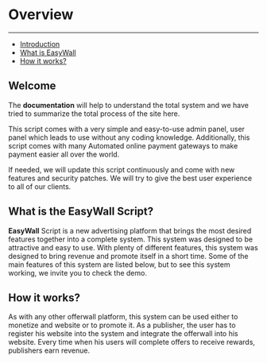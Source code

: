 # Overview

---

- [Introduction](#section-1)
- [What is EasyWall](#section-2)
- [How it works?](#section-2)

<a name="section-1"></a>
## Welcome
 The **documentation** will help to understand the total system and we have tried to summarize the total process of the site here. 
 
This script comes with a very simple and easy-to-use admin panel, user panel which leads to use without any coding knowledge. Additionally, this script comes with many Automated online payment gateways to make payment easier all over the world.

   If needed, we will update this script continuously and come with new features and security patches. We will try to give the best user experience to all of our clients.

<a name="section-2"></a>
## What is the EasyWall Script?
**EasyWall** Script is a new advertising platform that brings the most desired features together into a complete system. This system was designed to be attractive and easy to use. With plenty of different features, this system was designed to bring revenue and promote itself in a short time. Some of the main features of this system are listed below, but to see this system working, we invite you to check the demo.


<a name="what-it"></a>
## How it works?
As with any other offerwall platform, this system can be used either to monetize and website or to promote it. As a publisher, the user has to register his website into the system and integrate the offerwall into his website. Every time when his users will complete offers to receive rewards, publishers earn revenue.
